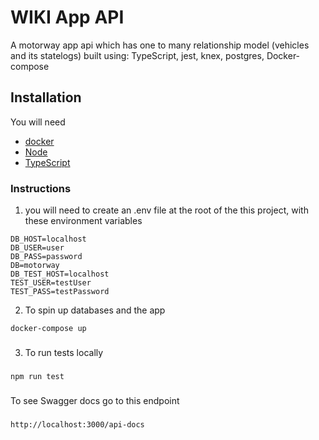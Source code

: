 # WIKI App API

A motorway app api which has one to many relationship model (vehicles and its statelogs) built using:
TypeScript, jest, knex, postgres, Docker-compose


## Installation

You will need

- [docker](https://docs.docker.com/get-docker)
- [Node](https://nodejs.org/en/download)
- [TypeScript](https://www.typescriptlang.org/download)

### Instructions

1. you will need to create an .env file at the root of the this project, with these environment variables

```
DB_HOST=localhost
DB_USER=user
DB_PASS=password
DB=motorway
DB_TEST_HOST=localhost
TEST_USER=testUser
TEST_PASS=testPassword
```

2. To spin up databases and the app

```
docker-compose up
```

###
3. To run tests locally
###
```
npm run test
```

###
To see Swagger docs go to this endpoint
###
```
http://localhost:3000/api-docs
```
